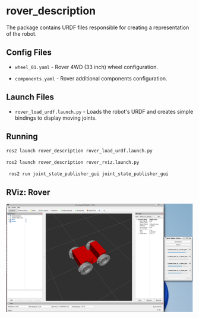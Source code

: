 # rover_description

The package contains URDF files responsible for creating a representation of the robot.

## Config Files

- `wheel_01.yaml` - Rover 4WD (33 inch) wheel configuration.

- `components.yaml` - Rover additional components configuration.

## Launch Files

- `rover_load_urdf.launch.py` - Loads the robot's URDF and creates simple bindings to display moving joints.

## Running

```bash
ros2 launch rover_description rover_load_urdf.launch.py
```

```bash
ros2 launch rover_description rover_rviz.launch.py
```

```bash
 ros2 run joint_state_publisher_gui joint_state_publisher_gui
```

## RViz: Rover


![Robot Model](images/rover_rviz.png)
